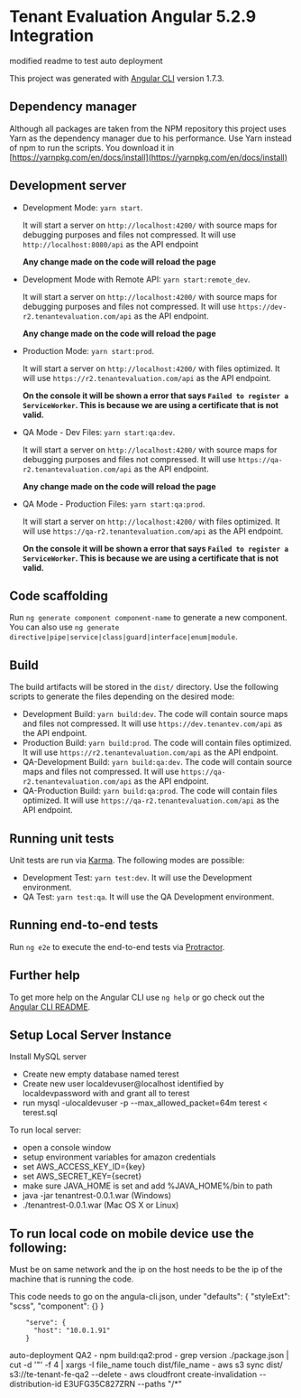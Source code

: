 # Tenant Evaluation Angular 5.2.9 Integration


modified readme to test auto deployment

This project was generated with [Angular CLI](https://github.com/angular/angular-cli) version 1.7.3.

## Dependency manager

Although all  packages are taken from the NPM repository this project uses Yarn as the dependency manager due to his performance. Use Yarn instead of npm to run the scripts. You download it in [https://yarnpkg.com/en/docs/install](https://yarnpkg.com/en/docs/install)

## Development server

* Development Mode: `yarn start`.

  It will start a server on `http://localhost:4200/` with source maps for debugging purposes and files not compressed. It will use `http://localhost:8080/api` as the API endpoint
  
  **Any change made on the code will reload the page**

* Development Mode with Remote API: `yarn start:remote_dev`.

  It will start a server on `http://localhost:4200/` with source maps for debugging purposes and files not compressed. It will use `https://dev-r2.tenantevaluation.com/api` as the API endpoint.
  
  **Any change made on the code will reload the page**
 
* Production Mode: `yarn start:prod`.

    It will start a server on `http://localhost:4200/` with files optimized. It will use `https://r2.tenantevaluation.com/api` as the API endpoint.
    
    **On the console it will be shown a error that says `Failed to register a ServiceWorker`. This is because we are using a certificate that is not valid.**
    
* QA Mode - Dev Files: `yarn start:qa:dev`.

  It will start a server on `http://localhost:4200/` with source maps for debugging purposes and files not compressed. It will use `https://qa-r2.tenantevaluation.com/api` as the API endpoint.
  
  **Any change made on the code will reload the page**
  
* QA Mode - Production Files: `yarn start:qa:prod`.

  It will start a server on `http://localhost:4200/` with files optimized. It will use `https://qa-r2.tenantevaluation.com/api` as the API endpoint.
  
  **On the console it will be shown a error that says `Failed to register a ServiceWorker`. This is because we are using a certificate that is not valid.**
  
## Code scaffolding

Run `ng generate component component-name` to generate a new component. You can also use `ng generate directive|pipe|service|class|guard|interface|enum|module`.

## Build

The build artifacts will be stored in the `dist/` directory. Use the following scripts to generate the files depending on the desired mode:

* Development Build: `yarn build:dev`. The code will contain source maps and files not compressed. It will use `https://dev.tenantev.com/api` as the API endpoint. 
* Production Build: `yarn build:prod`. The code will contain files optimized. It will use `https://r2.tenantevaluation.com/api` as the API endpoint. 
* QA-Development Build: `yarn build:qa:dev`. The code will contain source maps and files not compressed. It will use `https://qa-r2.tenantevaluation.com/api` as the API endpoint. 
* QA-Production Build: `yarn build:qa:prod`. The code will contain files optimized. It will use `https://qa-r2.tenantevaluation.com/api` as the API endpoint. 

## Running unit tests

Unit tests are run via [Karma](https://karma-runner.github.io). The following modes are possible:

* Development Test: `yarn test:dev`. It will use the Development environment.
* QA Test: `yarn test:qa`. It will use the QA Development environment.

## Running end-to-end tests

Run `ng e2e` to execute the end-to-end tests via [Protractor](http://www.protractortest.org/).

## Further help

To get more help on the Angular CLI use `ng help` or go check out the [Angular CLI README](https://github.com/angular/angular-cli/blob/master/README.md).

## Setup Local Server Instance

Install MySQL server
* Create new empty database named terest
* Create new user localdevuser@localhost identified by localdevpassword with and grant all to terest
* run mysql -ulocaldevuser -p --max_allowed_packet=64m terest < terest.sql

To run local server:
* open a console window
* setup environment variables for amazon credentials
* set AWS_ACCESS_KEY_ID={key}
* set AWS_SECRET_KEY={secret}
* make sure JAVA_HOME is set and add %JAVA_HOME%/bin to path
* java -jar tenantrest-0.0.1.war (Windows)
* ./tenantrest-0.0.1.war (Mac OS X or Linux)

## To run local code on mobile device use the following:
  Must be on same network and the ip on the host needs to be the ip of the machine that is running the code. 
  
  This code needs to go on the angula-cli.json, under "defaults": {
    "styleExt": "scss",
    "component": {}
  }
```
    "serve": {
      "host": "10.0.1.91"
    }

```

auto-deployment 
QA2
      - npm build:qa2:prod
      - grep version ./package.json | cut -d '"' -f 4 | xargs -I file_name touch dist/file_name
      - aws s3 sync dist/ s3://te-tenant-fe-qa2 --delete
      - aws cloudfront create-invalidation --distribution-id E3UFG35C827ZRN --paths "/*"

